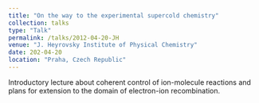 ```yaml
---
title: "On the way to the experimental supercold chemistry"
collection: talks
type: "Talk"
permalink: /talks/2012-04-20-JH
venue: "J. Heyrovsky Institute of Physical Chemistry"
date: 202-04-20
location: "Praha, Czech Republic"
---
```


Introductory lecture about coherent control of ion-molecule reactions and plans for extension to the domain of electron-ion recombination.
